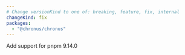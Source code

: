 ```yaml
---
# Change versionKind to one of: breaking, feature, fix, internal
changeKind: fix
packages:
  - "@chronus/chronus"
---
```


Add support for pnpm 9.14.0

